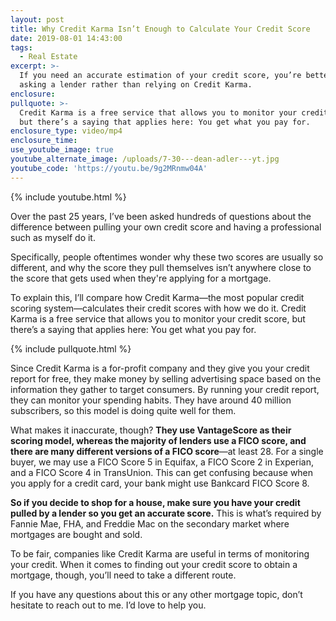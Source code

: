 ```yaml
---
layout: post
title: Why Credit Karma Isn’t Enough to Calculate Your Credit Score
date: 2019-08-01 14:43:00
tags:
  - Real Estate
excerpt: >-
  If you need an accurate estimation of your credit score, you’re better off
  asking a lender rather than relying on Credit Karma.
enclosure:
pullquote: >-
  Credit Karma is a free service that allows you to monitor your credit score,
  but there’s a saying that applies here: You get what you pay for.
enclosure_type: video/mp4
enclosure_time:
use_youtube_image: true
youtube_alternate_image: /uploads/7-30---dean-adler---yt.jpg
youtube_code: 'https://youtu.be/9g2MRnmw04A'
---
```


{% include youtube.html %}

Over the past 25 years, I’ve been asked hundreds of questions about the difference between pulling your own credit score and having a professional such as myself do it.&nbsp;

Specifically, people oftentimes wonder why these two scores are usually so different, and why the score they pull themselves isn’t anywhere close to the score that gets used when they're applying for a mortgage.&nbsp;

To explain this, I’ll compare how Credit Karma—the most popular credit scoring system—calculates their credit scores with how we do it. Credit Karma is a free service that allows you to monitor your credit score, but there’s a saying that applies here: You get what you pay for.&nbsp;

{% include pullquote.html %}

Since Credit Karma is a for-profit company and they give you your credit report for free, they make money by selling advertising space based on the information they gather to target consumers. By running your credit report, they can monitor your spending habits. They have around 40 million subscribers, so this model is doing quite well for them.

What makes it inaccurate, though? **They use VantageScore as their scoring model, whereas the majority of lenders use a FICO score, and there are many different versions of a FICO score**—at least 28. For a single buyer, we may use a FICO Score 5 in Equifax, a FICO Score 2 in Experian, and a FICO Score 4 in TransUnion. This can get confusing because when you apply for a credit card, your bank might use Bankcard FICO Score 8.&nbsp;

**So if you decide to shop for a house, make sure you have your credit pulled by a lender so you get an accurate score.** This is what’s required by Fannie Mae, FHA, and Freddie Mac on the secondary market where mortgages are bought and sold.&nbsp;

To be fair, companies like Credit Karma are useful in terms of monitoring your credit. When it comes to finding out your credit score to obtain a mortgage, though, you’ll need to take a different route.

If you have any questions about this or any other mortgage topic, don’t hesitate to reach out to me. I’d love to help you.
